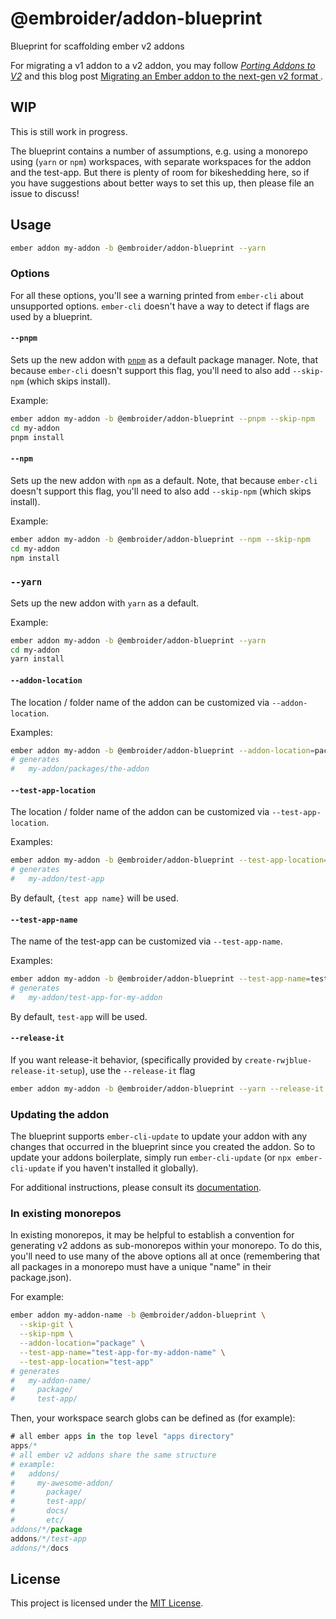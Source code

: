 # @embroider/addon-blueprint

Blueprint for scaffolding ember v2 addons

For migrating a v1 addon to a v2 addon, you may follow _[Porting Addons to V2](https://github.com/embroider-build/embroider/blob/main/PORTING-ADDONS-TO-V2.md)_ and
this blog post [Migrating an Ember addon to the next-gen v2 format
](https://www.kaliber5.de/de/blog/v2-addon_en).


## WIP

This is still work in progress.

The blueprint contains a number of assumptions, e.g. using a monorepo using (`yarn`  or `npm`) workspaces, with separate workspaces for the addon and the test-app. But there is plenty of room for bikeshedding here, so if you have suggestions about better ways to set this up, then please file an issue to discuss!


## Usage

```bash
ember addon my-addon -b @embroider/addon-blueprint --yarn
```

### Options

For all these options, you'll see a warning printed from `ember-cli` about unsupported options.
`ember-cli` doesn't have a way to detect if flags are used by a blueprint.

#### `--pnpm`

Sets up the new addon with [`pnpm`](https://pnpm.io/) as a default package manager.
Note, that because `ember-cli` doesn't support this flag, you'll need to also add `--skip-npm` (which skips install).

Example:
```bash
ember addon my-addon -b @embroider/addon-blueprint --pnpm --skip-npm
cd my-addon
pnpm install
```

#### `--npm`

Sets up the new addon with `npm` as a default.
Note, that because `ember-cli` doesn't support this flag, you'll need to also add `--skip-npm` (which skips install).

Example:
```bash
ember addon my-addon -b @embroider/addon-blueprint --npm --skip-npm
cd my-addon
npm install
```

### `--yarn`

Sets up the new addon with `yarn` as a default.

Example:
```bash
ember addon my-addon -b @embroider/addon-blueprint --yarn
cd my-addon
yarn install
```

#### `--addon-location`

The location / folder name of the addon can be customized via `--addon-location`.

Examples:
```bash
ember addon my-addon -b @embroider/addon-blueprint --addon-location=packages/the-addon
# generates
#   my-addon/packages/the-addon
```

#### `--test-app-location`


The location / folder name of the addon can be customized via `--test-app-location`.

Examples:
```bash
ember addon my-addon -b @embroider/addon-blueprint --test-app-location=test-app
# generates
#   my-addon/test-app
```

By default, `{test app name}` will be used.

#### `--test-app-name`

The name of the test-app can be customized via `--test-app-name`.

Examples:
```bash
ember addon my-addon -b @embroider/addon-blueprint --test-app-name=test-app-for-my-addon
# generates
#   my-addon/test-app-for-my-addon
```

By default, `test-app` will be used.

#### `--release-it`

If you want release-it behavior, (specifically provided by `create-rwjblue-release-it-setup`),
use the `--release-it` flag

```bash
ember addon my-addon -b @embroider/addon-blueprint --yarn --release-it
```

### Updating the addon

The blueprint supports `ember-cli-update` to update your addon with any changes that occurred in the blueprint since you created the addon. So to update your addons boilerplate, simply run `ember-cli-update` (or `npx ember-cli-update` if you haven't installed it globally).

For additional instructions, please consult its [documentation](https://github.com/ember-cli/ember-cli-update).


### In existing monorepos

In existing monorepos, it may be helpful to establish a convention for generating v2 addons as sub-monorepos
within your monorepo.
To do this, you'll need to use many of the above options all at once (remembering that all packages in a monorepo must have a unique "name" in their package.json).

For example:
```bash
ember addon my-addon-name -b @embroider/addon-blueprint \
  --skip-git \
  --skip-npm \
  --addon-location="package" \
  --test-app-name="test-app-for-my-addon-name" \
  --test-app-location="test-app"
# generates
#   my-addon-name/
#     package/
#     test-app/
```

Then, your workspace search globs can be defined as (for example):
```js
# all ember apps in the top level "apps directory"
apps/*
# all ember v2 addons share the same structure
# example:
#   addons/
#     my-awesome-addon/
#       package/
#       test-app/
#       docs/
#       etc/
addons/*/package
addons/*/test-app
addons/*/docs
```


## License

This project is licensed under the [MIT License](LICENSE.md).

